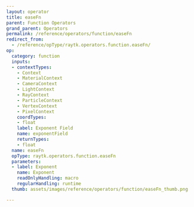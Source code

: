 ```yaml
---
layout: operator
title: easeFn
parent: Function Operators
grand_parent: Operators
permalink: /reference/operators/function/easeFn
redirect_from:
  - /reference/opType/raytk.operators.function.easeFn/
op:
  category: function
  inputs:
  - contextTypes:
    - Context
    - MaterialContext
    - CameraContext
    - LightContext
    - RayContext
    - ParticleContext
    - VertexContext
    - PixelContext
    coordTypes:
    - float
    label: Exponent Field
    name: exponentField
    returnTypes:
    - float
  name: easeFn
  opType: raytk.operators.function.easeFn
  parameters:
  - label: Exponent
    name: Exponent
    readOnlyHandling: macro
    regularHandling: runtime
  thumb: assets/images/reference/operators/function/easeFn_thumb.png

---
```

